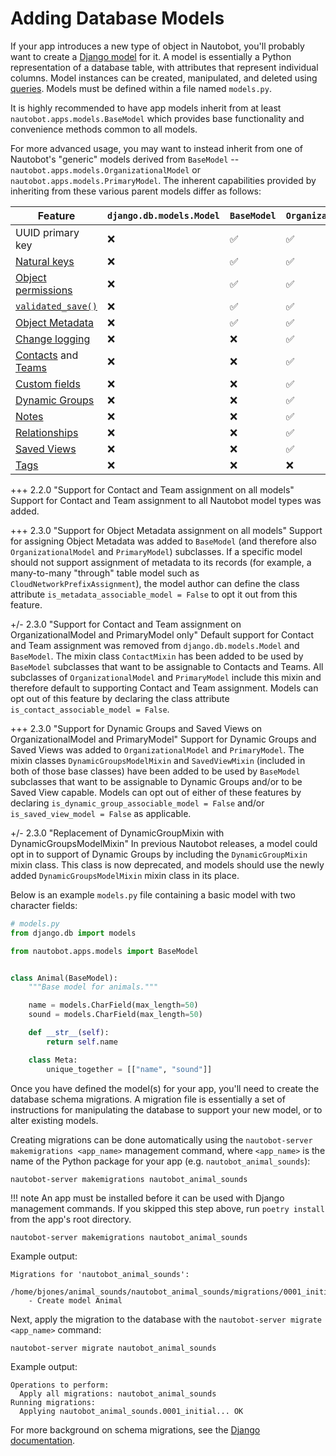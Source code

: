 # Adding Database Models

If your app introduces a new type of object in Nautobot, you'll probably want to create a [Django model](https://docs.djangoproject.com/en/stable/topics/db/models/) for it. A model is essentially a Python representation of a database table, with attributes that represent individual columns. Model instances can be created, manipulated, and deleted using [queries](https://docs.djangoproject.com/en/stable/topics/db/queries/). Models must be defined within a file named `models.py`.

It is highly recommended to have app models inherit from at least `nautobot.apps.models.BaseModel` which provides base functionality and convenience methods common to all models.

For more advanced usage, you may want to instead inherit from one of Nautobot's "generic" models derived from `BaseModel` -- `nautobot.apps.models.OrganizationalModel` or `nautobot.apps.models.PrimaryModel`. The inherent capabilities provided by inheriting from these various parent models differ as follows:

| Feature | `django.db.models.Model` | `BaseModel` | `OrganizationalModel` | `PrimaryModel` |
| ------- | --------------------- | ----------- | --------------------- | -------------- |
| UUID primary key | ❌ | ✅ | ✅ | ✅ |
| [Natural keys](../../../core/natural-keys.md) | ❌ | ✅ | ✅ | ✅ |
| [Object permissions](../../../../user-guide/administration/guides/permissions.md) | ❌ | ✅ | ✅ | ✅ |
| [`validated_save()`](../../../core/best-practices.md#model-validation) | ❌ | ✅ | ✅ | ✅ |
| [Object Metadata](../../../../user-guide/platform-functionality/objectmetadata.md) | ❌ | ✅ | ✅ | ✅ |
| [Change logging](../../../../user-guide/platform-functionality/change-logging.md) | ❌ | ❌ | ✅ | ✅ |
| [Contacts](../../../../user-guide/core-data-model/extras/contact.md) and [Teams](../../../../user-guide/core-data-model/extras/team.md) | ❌ | ❌ | ✅ | ✅ |
| [Custom fields](../../../../user-guide/platform-functionality/customfield.md) | ❌ | ❌ | ✅ | ✅ |
| [Dynamic Groups](../../../../user-guide/platform-functionality/dynamicgroup.md) | ❌ | ❌ | ✅ | ✅ |
| [Notes](../../../../user-guide/platform-functionality/note.md) | ❌ | ❌ | ✅ | ✅ |
| [Relationships](../../../../user-guide/platform-functionality/relationship.md) | ❌ | ❌ | ✅ | ✅ |
| [Saved Views](../../../../user-guide/platform-functionality/user-interface/savedview.md) | ❌ | ❌ | ✅ | ✅ |
| [Tags](../../../../user-guide/platform-functionality/tag.md) | ❌ | ❌ | ❌ | ✅ |

+++ 2.2.0 "Support for Contact and Team assignment on all models"
    Support for Contact and Team assignment to all Nautobot model types was added.

+++ 2.3.0 "Support for Object Metadata assignment on all models"
    Support for assigning Object Metadata was added to `BaseModel` (and therefore also `OrganizationalModel` and `PrimaryModel`) subclasses. If a specific model should not support assignment of metadata to its records (for example, a many-to-many "through" table model such as `CloudNetworkPrefixAssignment`), the model author can define the class attribute `is_metadata_associable_model = False` to opt it out from this feature.

+/- 2.3.0 "Support for Contact and Team assignment on OrganizationalModel and PrimaryModel only"
    Default support for Contact and Team assignment was removed from `django.db.models.Model` and `BaseModel`. The mixin class `ContactMixin` has been added to be used by `BaseModel` subclasses that want to be assignable to Contacts and Teams. All subclasses of `OrganizationalModel` and `PrimaryModel` include this mixin and therefore default to supporting Contact and Team assignment. Models can opt out of this feature by declaring the class attribute `is_contact_associable_model = False`.

+++ 2.3.0 "Support for Dynamic Groups and Saved Views on OrganizationalModel and PrimaryModel"
    Support for Dynamic Groups and Saved Views was added to `OrganizationalModel` and `PrimaryModel`. The mixin classes `DynamicGroupsModelMixin` and `SavedViewMixin` (included in both of those base classes) have been added to be used by `BaseModel` subclasses that want to be assignable to Dynamic Groups and/or to be Saved View capable. Models can opt out of either of these features by declaring `is_dynamic_group_associable_model = False` and/or `is_saved_view_model = False` as applicable.

+/- 2.3.0 "Replacement of DynamicGroupMixin with DynamicGroupsModelMixin"
    In previous Nautobot releases, a model could opt in to support of Dynamic Groups by including the `DynamicGroupMixin` mixin class. This class is now deprecated, and models should use the newly added `DynamicGroupsModelMixin` mixin class in its place.

Below is an example `models.py` file containing a basic model with two character fields:

```python
# models.py
from django.db import models

from nautobot.apps.models import BaseModel


class Animal(BaseModel):
    """Base model for animals."""

    name = models.CharField(max_length=50)
    sound = models.CharField(max_length=50)

    def __str__(self):
        return self.name

    class Meta:
        unique_together = [["name", "sound"]]
```

Once you have defined the model(s) for your app, you'll need to create the database schema migrations. A migration file is essentially a set of instructions for manipulating the database to support your new model, or to alter existing models.

Creating migrations can be done automatically using the `nautobot-server makemigrations <app_name>` management command, where `<app_name>` is the name of the Python package for your app (e.g. `nautobot_animal_sounds`):

```no-highlight
nautobot-server makemigrations nautobot_animal_sounds
```

!!! note
    An app must be installed before it can be used with Django management commands. If you skipped this step above, run `poetry install` from the app's root directory.

```no-highlight
nautobot-server makemigrations nautobot_animal_sounds
```

Example output:

```no-highlight
Migrations for 'nautobot_animal_sounds':
  /home/bjones/animal_sounds/nautobot_animal_sounds/migrations/0001_initial.py
    - Create model Animal
```

Next, apply the migration to the database with the `nautobot-server migrate <app_name>` command:

```no-highlight
nautobot-server migrate nautobot_animal_sounds
```

Example output:

```no-highlight
Operations to perform:
  Apply all migrations: nautobot_animal_sounds
Running migrations:
  Applying nautobot_animal_sounds.0001_initial... OK
```

For more background on schema migrations, see the [Django documentation](https://docs.djangoproject.com/en/stable/topics/migrations/).
